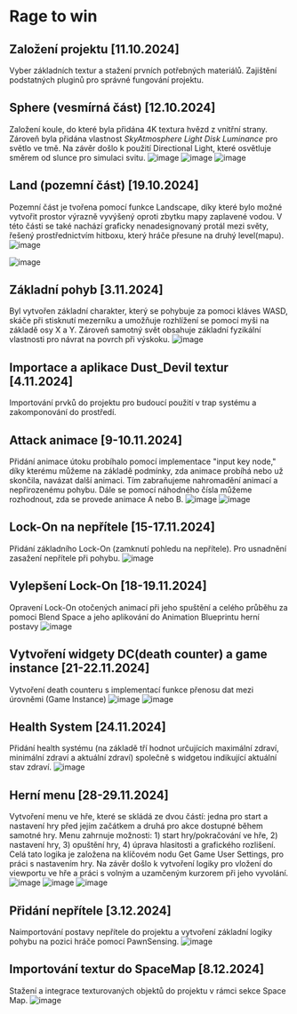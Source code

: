 # Rage to win

## Založení projektu [11.10.2024]
Vyber základních textur a stažení prvních potřebných materiálů. Zajištění podstatných pluginů pro správné fungování projektu.

## Sphere (vesmírná část) [12.10.2024]
Založení koule, do které byla přidána 4K textura hvězd z vnitřní strany. Zároveň byla přidána vlastnost *SkyAtmosphere Light Disk Luminance* pro světlo ve tmě.
Na závěr došlo k použití Directional Light, které osvětluje směrem od slunce pro simulaci svitu.
![image](https://github.com/user-attachments/assets/48a97b73-3cc0-4876-9e07-88307c8c059f) ![image](https://github.com/user-attachments/assets/cde79b57-db35-4fad-a391-25d6b854d3fc) ![image](https://github.com/user-attachments/assets/c2d999d4-bea7-48e9-b3b0-bef62810b6b6)




## Land (pozemní část) [19.10.2024]
Pozemní část je tvořena pomocí funkce Landscape, díky které bylo možné vytvořit prostor výrazně vyvýšený oproti zbytku mapy zaplavené vodou.
V této části se také nachází graficky nenadesignovaný protál mezi světy, řešený prostřednictvím hitboxu, který hráče přesune na druhý level(mapu).
![image](https://github.com/user-attachments/assets/537222c1-bfd3-4173-b8bd-02a21cb75471)

![image](https://github.com/user-attachments/assets/1271fd07-864d-44b2-aca0-f3419452a7f6)

## Základní pohyb [3.11.2024]
Byl vytvořen základní charakter, který se pohybuje za pomoci kláves WASD, skáče při stisknutí mezerníku a umožňuje rozhlížení se pomocí myši na základě osy X a Y. Zároveň samotný svět obsahuje základní fyzikální vlastnosti pro návrat na povrch při výskoku.
![image](https://github.com/user-attachments/assets/92447555-f98b-41d6-b974-01d3f547bbf8)

## Importace a aplikace Dust_Devil textur [4.11.2024]
Importování prvků do projektu pro budoucí použití v trap systému a zakomponování do prostředí.


## Attack animace [9-10.11.2024]
Přidání animace útoku probíhalo pomocí implementace "input key node," díky kterému můžeme na základě podmínky, zda animace probíhá nebo už skončila, navázat další animaci. Tím zabraňujeme nahromadění animací a nepřirozenému pohybu. Dále se pomocí náhodného čísla můžeme rozhodnout, zda se provede animace A nebo B.
![image](https://github.com/user-attachments/assets/cbc66c04-be60-4b7a-b121-ae639bf90842)
![image](https://github.com/user-attachments/assets/9ec0225a-1941-4f84-b70a-b397639e50da)

## Lock-On na nepřítele [15-17.11.2024]

Přidání základního Lock-On (zamknutí pohledu na nepřítele). Pro usnadnění zasažení nepřítele při pohybu.
![image](https://github.com/user-attachments/assets/5687d0f8-b5eb-4481-a989-0cfa2569e1a8)


## Vylepšení Lock-On [18-19.11.2024]
Opravení Lock-On otočených animací při jeho spuštění a celého průběhu za pomoci Blend Space a jeho aplikování do Animation Blueprintu herní postavy
![image](https://github.com/user-attachments/assets/116ca63a-67f8-4611-8002-d9534b82032e)

## Vytvoření widgety DC(death counter) a game instance [21-22.11.2024]
Vytvoření death counteru s implementací funkce přenosu dat mezi úrovněmi (Game Instance)
![image](https://github.com/user-attachments/assets/8c176df6-927c-4177-aad4-0748258a2050) ![image](https://github.com/user-attachments/assets/cdd5bdb7-8d30-418c-a10b-d098bbb3a1fd)

## Health System [24.11.2024]
Přidání health systému (na základě tří hodnot určujících maximální zdraví, minimální zdraví a aktuální zdraví) společně s widgetou indikující aktuální stav zdraví.
![image](https://github.com/user-attachments/assets/1310e484-63e5-475e-b46b-5f53e85b5e59)

## Herní menu [28-29.11.2024]
Vytvoření menu ve hře, které se skládá ze dvou částí: jedna pro start a nastavení hry před jejím začátkem a druhá pro akce dostupné během samotné hry. Menu zahrnuje možnosti: 1) start hry/pokračování ve hře, 2) nastavení hry, 3) opuštění hry, 4) úprava hlasitosti a grafického rozlišení.
Celá tato logika je založena na klíčovém nodu Get Game User Settings, pro práci s nastavením hry.
Na závěr došlo k vytvoření logiky pro vložení do viewportu ve hře a práci s volným a uzamčeným kurzorem při jeho vyvolání.
![image](https://github.com/user-attachments/assets/abea3a0f-3fc4-47f6-8693-b4fff63976f0)
![image](https://github.com/user-attachments/assets/24ebba7e-1630-42f0-ad9d-b4ed44d5c1e0)
![image](https://github.com/user-attachments/assets/324d207f-6bbd-4e82-baaf-7786e6ad70d3)

## Přidání nepřítele [3.12.2024]
Naimportování postavy nepřítele do projektu a vytvoření základní logiky pohybu na pozici hráče pomocí PawnSensing.
![image](https://github.com/user-attachments/assets/d0d64359-3452-4803-ad34-d94d5ce5ac78)

## Importování textur do SpaceMap [8.12.2024]
Stažení a integrace texturovaných objektů do projektu v rámci sekce Space Map.
![image](https://github.com/user-attachments/assets/ab2d84e0-8f81-4bf8-9f4b-4d5290258dbb)




